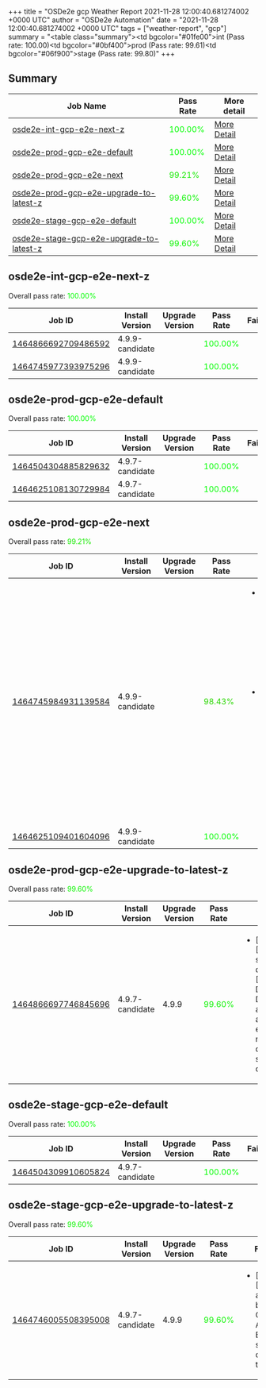 +++
title = "OSDe2e gcp Weather Report 2021-11-28 12:00:40.681274002 +0000 UTC"
author = "OSDe2e Automation"
date = "2021-11-28 12:00:40.681274002 +0000 UTC"
tags = ["weather-report", "gcp"]
summary = "<table class=\"summary\"><tr><td bgcolor=\"#01fe00\"></td><td>int (Pass rate: 100.00)</td></tr><tr><td bgcolor=\"#0bf400\"></td><td>prod (Pass rate: 99.61)</td></tr><tr><td bgcolor=\"#06f900\"></td><td>stage (Pass rate: 99.80)</td></tr></table>"
+++
## Summary

| Job Name | Pass Rate | More detail |
|----------|-----------|-------------|
|[osde2e-int-gcp-e2e-next-z](https://prow.ci.openshift.org/?job=osde2e-int-gcp-e2e-next-z)| <span style="color:#01fe00;">100.00%</span>|[More Detail](#osde2e-int-gcp-e2e-next-z)|
|[osde2e-prod-gcp-e2e-default](https://prow.ci.openshift.org/?job=osde2e-prod-gcp-e2e-default)| <span style="color:#01fe00;">100.00%</span>|[More Detail](#osde2e-prod-gcp-e2e-default)|
|[osde2e-prod-gcp-e2e-next](https://prow.ci.openshift.org/?job=osde2e-prod-gcp-e2e-next)| <span style="color:#15ea00;">99.21%</span>|[More Detail](#osde2e-prod-gcp-e2e-next)|
|[osde2e-prod-gcp-e2e-upgrade-to-latest-z](https://prow.ci.openshift.org/?job=osde2e-prod-gcp-e2e-upgrade-to-latest-z)| <span style="color:#0bf400;">99.60%</span>|[More Detail](#osde2e-prod-gcp-e2e-upgrade-to-latest-z)|
|[osde2e-stage-gcp-e2e-default](https://prow.ci.openshift.org/?job=osde2e-stage-gcp-e2e-default)| <span style="color:#01fe00;">100.00%</span>|[More Detail](#osde2e-stage-gcp-e2e-default)|
|[osde2e-stage-gcp-e2e-upgrade-to-latest-z](https://prow.ci.openshift.org/?job=osde2e-stage-gcp-e2e-upgrade-to-latest-z)| <span style="color:#0bf400;">99.60%</span>|[More Detail](#osde2e-stage-gcp-e2e-upgrade-to-latest-z)|



## osde2e-int-gcp-e2e-next-z

Overall pass rate: <span style="color:#01fe00;">100.00%</span>

| Job ID | Install Version | Upgrade Version | Pass Rate | Failures |
|--------|-----------------|-----------------|-----------|----------|
[1464866692709486592](https://prow.ci.openshift.org/view/gs/origin-ci-test/logs/osde2e-int-gcp-e2e-next-z/1464866692709486592) | 4.9.9-candidate |  | <span style="color:#01fe00;">100.00%</span>|
[1464745977393975296](https://prow.ci.openshift.org/view/gs/origin-ci-test/logs/osde2e-int-gcp-e2e-next-z/1464745977393975296) | 4.9.9-candidate |  | <span style="color:#01fe00;">100.00%</span>|



## osde2e-prod-gcp-e2e-default

Overall pass rate: <span style="color:#01fe00;">100.00%</span>

| Job ID | Install Version | Upgrade Version | Pass Rate | Failures |
|--------|-----------------|-----------------|-----------|----------|
[1464504304885829632](https://prow.ci.openshift.org/view/gs/origin-ci-test/logs/osde2e-prod-gcp-e2e-default/1464504304885829632) | 4.9.7-candidate |  | <span style="color:#01fe00;">100.00%</span>|
[1464625108130729984](https://prow.ci.openshift.org/view/gs/origin-ci-test/logs/osde2e-prod-gcp-e2e-default/1464625108130729984) | 4.9.7-candidate |  | <span style="color:#01fe00;">100.00%</span>|



## osde2e-prod-gcp-e2e-next

Overall pass rate: <span style="color:#15ea00;">99.21%</span>

| Job ID | Install Version | Upgrade Version | Pass Rate | Failures |
|--------|-----------------|-----------------|-----------|----------|
[1464745984931139584](https://prow.ci.openshift.org/view/gs/origin-ci-test/logs/osde2e-prod-gcp-e2e-next/1464745984931139584) | 4.9.9-candidate |  | <span style="color:#29d600;">98.43%</span>|<ul><li>[install] [Suite: operators] [OSD] Managed Velero Operator deployment should exist</li><li>[install] [Suite: operators] [OSD] Managed Velero Operator deployment should have all desired replicas ready</li></ul>
[1464625109401604096](https://prow.ci.openshift.org/view/gs/origin-ci-test/logs/osde2e-prod-gcp-e2e-next/1464625109401604096) | 4.9.9-candidate |  | <span style="color:#01fe00;">100.00%</span>|



## osde2e-prod-gcp-e2e-upgrade-to-latest-z

Overall pass rate: <span style="color:#0bf400;">99.60%</span>

| Job ID | Install Version | Upgrade Version | Pass Rate | Failures |
|--------|-----------------|-----------------|-----------|----------|
[1464866697746845696](https://prow.ci.openshift.org/view/gs/origin-ci-test/logs/osde2e-prod-gcp-e2e-upgrade-to-latest-z/1464866697746845696) | 4.9.7-candidate | 4.9.9 | <span style="color:#0bf400;">99.60%</span>|<ul><li>[upgrade] [Suite: service-definition] [OSD] DaemonSets DaemonSets are not allowed empty node-label daemonset should get created</li></ul>



## osde2e-stage-gcp-e2e-default

Overall pass rate: <span style="color:#01fe00;">100.00%</span>

| Job ID | Install Version | Upgrade Version | Pass Rate | Failures |
|--------|-----------------|-----------------|-----------|----------|
[1464504309910605824](https://prow.ci.openshift.org/view/gs/origin-ci-test/logs/osde2e-stage-gcp-e2e-default/1464504309910605824) | 4.9.7-candidate |  | <span style="color:#01fe00;">100.00%</span>|



## osde2e-stage-gcp-e2e-upgrade-to-latest-z

Overall pass rate: <span style="color:#0bf400;">99.60%</span>

| Job ID | Install Version | Upgrade Version | Pass Rate | Failures |
|--------|-----------------|-----------------|-----------|----------|
[1464746005508395008](https://prow.ci.openshift.org/view/gs/origin-ci-test/logs/osde2e-stage-gcp-e2e-upgrade-to-latest-z/1464746005508395008) | 4.9.7-candidate | 4.9.9 | <span style="color:#0bf400;">99.60%</span>|<ul><li>[upgrade] [Suite: app-builds] OpenShift Application Build E2E should get created in the cluster</li></ul>




